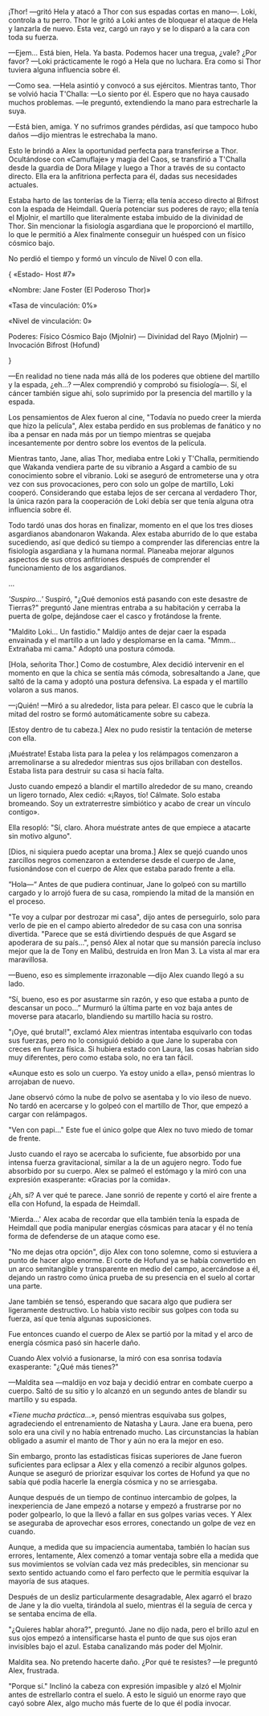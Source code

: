 
¡Thor! —gritó Hela y atacó a Thor con sus espadas cortas en mano—. Loki, controla a tu perro. Thor le gritó a Loki antes de bloquear el ataque de Hela y lanzarla de nuevo. Esta vez, cargó un rayo y se lo disparó a la cara con toda su fuerza.

—Ejem... Está bien, Hela. Ya basta. Podemos hacer una tregua, ¿vale? ¿Por favor? —Loki prácticamente le rogó a Hela que no luchara. Era como si Thor tuviera alguna influencia sobre él.

—Como sea. —Hela asintió y convocó a sus ejércitos. Mientras tanto, Thor se volvió hacia T'Challa: —Lo siento por él. Espero que no haya causado muchos problemas. —le preguntó, extendiendo la mano para estrecharle la suya.

—Está bien, amiga. Y no sufrimos grandes pérdidas, así que tampoco hubo daños —dijo mientras le estrechaba la mano.

Esto le brindó a Alex la oportunidad perfecta para transferirse a Thor. Ocultándose con «Camuflaje» y magia del Caos, se transfirió a T'Challa desde la guardia de Dora Milage y luego a Thor a través de su contacto directo. Ella era la anfitriona perfecta para él, dadas sus necesidades actuales.

Estaba harto de las tonterías de la Tierra; ella tenía acceso directo al Bifrost con la espada de Heimdall. Quería potenciar sus poderes de rayo; ella tenía el Mjolnir, el martillo que literalmente estaba imbuido de la divinidad de Thor. Sin mencionar la fisiología asgardiana que le proporcionó el martillo, lo que le permitió a Alex finalmente conseguir un huésped con un físico cósmico bajo.

No perdió el tiempo y formó un vínculo de Nivel 0 con ella.

{ «Estado- Host #7»

«Nombre: Jane Foster (El Poderoso Thor)»

«Tasa de vinculación: 0%»

«Nivel de vinculación: 0»

Poderes: Físico Cósmico Bajo (Mjolnir) — Divinidad del Rayo (Mjolnir) — Invocación Bifrost (Hofund)

}

—En realidad no tiene nada más allá de los poderes que obtiene del martillo y la espada, ¿eh…? —Alex comprendió y comprobó su fisiología—. Sí, el cáncer también sigue ahí, solo suprimido por la presencia del martillo y la espada.

Los pensamientos de Alex fueron al cine, "Todavía no puedo creer la mierda que hizo la película", Alex estaba perdido en sus problemas de fanático y no iba a pensar en nada más por un tiempo mientras se quejaba incesantemente por dentro sobre los eventos de la película.

Mientras tanto, Jane, alias Thor, mediaba entre Loki y T'Challa, permitiendo que Wakanda vendiera parte de su vibranio a Asgard a cambio de su conocimiento sobre el vibranio. Loki se aseguró de entrometerse una y otra vez con sus provocaciones, pero con solo un golpe de martillo, Loki cooperó. Considerando que estaba lejos de ser cercana al verdadero Thor, la única razón para la cooperación de Loki debía ser que tenía alguna otra influencia sobre él.

Todo tardó unas dos horas en finalizar, momento en el que los tres dioses asgardianos abandonaron Wakanda. Alex estaba aburrido de lo que estaba sucediendo, así que dedicó su tiempo a comprender las diferencias entre la fisiología asgardiana y la humana normal. Planeaba mejorar algunos aspectos de sus otros anfitriones después de comprender el funcionamiento de los asgardianos.

…

_'Suspiro...'_ Suspiró, "¿Qué demonios está pasando con este desastre de Tierras?" preguntó Jane mientras entraba a su habitación y cerraba la puerta de golpe, dejándose caer el casco y frotándose la frente.

"Maldito Loki... Un fastidio." Maldijo antes de dejar caer la espada envainada y el martillo a un lado y desplomarse en la cama. "Mmm... Extrañaba mi cama." Adoptó una postura cómoda.

[Hola, señorita Thor.] Como de costumbre, Alex decidió intervenir en el momento en que la chica se sentía más cómoda, sobresaltando a Jane, que saltó de la cama y adoptó una postura defensiva. La espada y el martillo volaron a sus manos.

—¡Quién! —Miró a su alrededor, lista para pelear. El casco que le cubría la mitad del rostro se formó automáticamente sobre su cabeza.

[Estoy dentro de tu cabeza.] Alex no pudo resistir la tentación de meterse con ella.

¡Muéstrate! Estaba lista para la pelea y los relámpagos comenzaron a arremolinarse a su alrededor mientras sus ojos brillaban con destellos. Estaba lista para destruir su casa si hacía falta.

Justo cuando empezó a blandir el martillo alrededor de su mano, creando un ligero tornado, Alex cedió: «¡Rayos, tío! Cálmate. Solo estaba bromeando. Soy un extraterrestre simbiótico y acabo de crear un vínculo contigo».

Ella resopló: "Sí, claro. Ahora muéstrate antes de que empiece a atacarte sin motivo alguno".

[Dios, ni siquiera puedo aceptar una broma.] Alex se quejó cuando unos zarcillos negros comenzaron a extenderse desde el cuerpo de Jane, fusionándose con el cuerpo de Alex que estaba parado frente a ella.

“Hola—“ Antes de que pudiera continuar, Jane lo golpeó con su martillo cargado y lo arrojó fuera de su casa, rompiendo la mitad de la mansión en el proceso.

"Te voy a culpar por destrozar mi casa", dijo antes de perseguirlo, solo para verlo de pie en el campo abierto alrededor de su casa con una sonrisa divertida. "Parece que se está divirtiendo después de que Asgard se apoderara de su país...", pensó Alex al notar que su mansión parecía incluso mejor que la de Tony en Malibú, destruida en Iron Man 3. La vista al mar era maravillosa.

—Bueno, eso es simplemente irrazonable —dijo Alex cuando llegó a su lado.

“Sí, bueno, eso es por asustarme sin razón, y eso que estaba a punto de descansar un poco…” Murmuró la última parte en voz baja antes de moverse para atacarlo, blandiendo su martillo hacia su rostro.

"¡Oye, qué brutal!", exclamó Alex mientras intentaba esquivarlo con todas sus fuerzas, pero no lo consiguió debido a que Jane lo superaba con creces en fuerza física. Si hubiera estado con Laura, las cosas habrían sido muy diferentes, pero como estaba solo, no era tan fácil.

«Aunque esto es solo un cuerpo. Ya estoy unido a ella», pensó mientras lo arrojaban de nuevo.

Jane observó cómo la nube de polvo se asentaba y lo vio ileso de nuevo. No tardó en acercarse y lo golpeó con el martillo de Thor, que empezó a cargar con relámpagos.

"Ven con papi..." Este fue el único golpe que Alex no tuvo miedo de tomar de frente.

Justo cuando el rayo se acercaba lo suficiente, fue absorbido por una intensa fuerza gravitacional, similar a la de un agujero negro. Todo fue absorbido por su cuerpo. Alex se palmeó el estómago y la miró con una expresión exasperante: «Gracias por la comida».

¿Ah, sí? A ver qué te parece. Jane sonrió de repente y cortó el aire frente a ella con Hofund, la espada de Heimdall.

'Mierda…' Alex acaba de recordar que ella también tenía la espada de Heimdall que podía manipular energías cósmicas para atacar y él no tenía forma de defenderse de un ataque como ese.

"No me dejas otra opción", dijo Alex con tono solemne, como si estuviera a punto de hacer algo enorme. El corte de Hofund ya se había convertido en un arco semitangible y transparente en medio del campo, acercándose a él, dejando un rastro como única prueba de su presencia en el suelo al cortar una parte.

Jane también se tensó, esperando que sacara algo que pudiera ser ligeramente destructivo. Lo había visto recibir sus golpes con toda su fuerza, así que tenía algunas suposiciones.

Fue entonces cuando el cuerpo de Alex se partió por la mitad y el arco de energía cósmica pasó sin hacerle daño.

Cuando Alex volvió a fusionarse, la miró con esa sonrisa todavía exasperante: "¿Qué más tienes?"

—Maldita sea —maldijo en voz baja y decidió entrar en combate cuerpo a cuerpo. Saltó de su sitio y lo alcanzó en un segundo antes de blandir su martillo y su espada.

_«Tiene mucha práctica...»,_ pensó mientras esquivaba sus golpes, agradeciendo el entrenamiento de Natasha y Laura. Jane era buena, pero solo era una civil y no había entrenado mucho. Las circunstancias la habían obligado a asumir el manto de Thor y aún no era la mejor en eso.

Sin embargo, pronto las estadísticas físicas superiores de Jane fueron suficientes para eclipsar a Alex y ella comenzó a recibir algunos golpes. Aunque se aseguró de priorizar esquivar los cortes de Hofund ya que no sabía qué podía hacerle la energía cósmica y no se arriesgaba.

Aunque después de un tiempo de continuo intercambio de golpes, la inexperiencia de Jane empezó a notarse y empezó a frustrarse por no poder golpearlo, lo que la llevó a fallar en sus golpes varias veces. Y Alex se aseguraba de aprovechar esos errores, conectando un golpe de vez en cuando.

Aunque, a medida que su impaciencia aumentaba, también lo hacían sus errores, lentamente, Alex comenzó a tomar ventaja sobre ella a medida que sus movimientos se volvían cada vez más predecibles, sin mencionar su sexto sentido actuando como el faro perfecto que le permitía esquivar la mayoría de sus ataques.

Después de un desliz particularmente desagradable, Alex agarró el brazo de Jane y la dio vuelta, tirándola al suelo, mientras él la seguía de cerca y se sentaba encima de ella.

"¿Quieres hablar ahora?", preguntó. Jane no dijo nada, pero el brillo azul en sus ojos empezó a intensificarse hasta el punto de que sus ojos eran invisibles bajo el azul. Estaba canalizando más poder del Mjolnir.

Maldita sea. No pretendo hacerte daño. ¿Por qué te resistes? —le preguntó Alex, frustrada.

"Porque sí." Inclinó la cabeza con expresión impasible y alzó el Mjolnir antes de estrellarlo contra el suelo. A esto le siguió un enorme rayo que cayó sobre Alex, algo mucho más fuerte de lo que él podía invocar.
